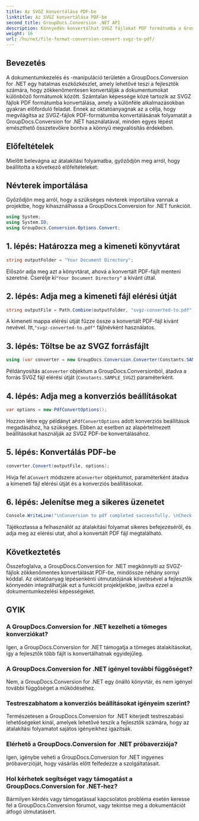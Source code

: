 ```yaml
---
title: Az SVGZ konvertálása PDF-be
linktitle: Az SVGZ konvertálása PDF-be
second_title: GroupDocs.Conversion .NET API
description: Könnyedén konvertálhat SVGZ fájlokat PDF formátumba a GroupDocs.Conversion for .NET segítségével. Fedezze fel az oktatóanyagokat lépésről lépésre, és engedje szabadjára a zökkenőmentes dokumentumkezelési lehetőségeket.
weight: 16
url: /hu/net/file-format-conversion-convert-svgz-to-pdf/
---
```

## Bevezetés
A dokumentumkezelés és -manipuláció területén a GroupDocs.Conversion for .NET egy hatalmas eszközkészlet, amely lehetővé teszi a fejlesztők számára, hogy zökkenőmentesen konvertálják a dokumentumokat különböző formátumok között. Számtalan képessége közé tartozik az SVGZ fájlok PDF formátumba konvertálása, amely a különféle alkalmazásokban gyakran előforduló feladat. Ennek az oktatóanyagnak az a célja, hogy megvilágítsa az SVGZ-fájlok PDF-formátumba konvertálásának folyamatát a GroupDocs.Conversion for .NET használatával, minden egyes lépést emészthető összetevőkre bontva a könnyű megvalósítás érdekében.
## Előfeltételek
Mielőtt belevágna az átalakítási folyamatba, győződjön meg arról, hogy beállította a következő előfeltételeket:

## Névterek importálása
Győződjön meg arról, hogy a szükséges névterek importálva vannak a projektbe, hogy kihasználhassa a GroupDocs.Conversion for .NET funkcióit.
```csharp
using System;
using System.IO;
using GroupDocs.Conversion.Options.Convert;
```

## 1. lépés: Határozza meg a kimeneti könyvtárat
```csharp
string outputFolder = "Your Document Directory";
```
 Először adja meg azt a könyvtárat, ahová a konvertált PDF-fájlt menteni szeretné. Cserélje ki`"Your Document Directory"` a kívánt úttal.
## 2. lépés: Adja meg a kimeneti fájl elérési útját
```csharp
string outputFile = Path.Combine(outputFolder, "svgz-converted-to.pdf");
```
 A kimeneti mappa elérési útját fűzze össze a konvertált PDF-fájl kívánt nevével. Itt,`"svgz-converted-to.pdf"` fájlnévként használatos.
## 3. lépés: Töltse be az SVGZ forrásfájlt
```csharp
using (var converter = new GroupDocs.Conversion.Converter(Constants.SAMPLE_SVGZ))
```
 Példányosítás a`Converter` objektum a GroupDocs.Conversionból, átadva a forrás SVGZ fájl elérési útját (`Constants.SAMPLE_SVGZ`) paraméterként.
## 4. lépés: Adja meg a konverziós beállításokat
```csharp
var options = new PdfConvertOptions();
```
 Hozzon létre egy példányt a`PdfConvertOptions` adott konverziós beállítások megadásához, ha szükséges. Ebben az esetben az alapértelmezett beállításokat használják az SVGZ PDF-be konvertálásához.
## 5. lépés: Konvertálás PDF-be
```csharp
converter.Convert(outputFile, options);
```
 Hívja fel a`Convert` módszere a`Converter` objektumot, paraméterként átadva a kimeneti fájl elérési útját és a konverziós beállításokat.
## 6. lépés: Jelenítse meg a sikeres üzenetet
```csharp
Console.WriteLine("\nConversion to pdf completed successfully. \nCheck output in {0}", outputFolder);
```
Tájékoztassa a felhasználót az átalakítási folyamat sikeres befejezéséről, és adja meg az elérési utat, ahol a konvertált PDF fájl megtalálható.

## Következtetés
Összefoglalva, a GroupDocs.Conversion for .NET megkönnyíti az SVGZ-fájlok zökkenőmentes konvertálását PDF-be, mindössze néhány sornyi kóddal. Az oktatóanyag lépésenkénti útmutatójának követésével a fejlesztők könnyedén integrálhatják ezt a funkciót projektjeikbe, javítva ezzel a dokumentumkezelési képességeket.
## GYIK
### A GroupDocs.Conversion for .NET kezelheti a tömeges konverziókat?
Igen, a GroupDocs.Conversion for .NET támogatja a tömeges átalakításokat, így a fejlesztők több fájlt is konvertálhatnak egyidejűleg.
### A GroupDocs.Conversion for .NET igényel további függőséget?
Nem, a GroupDocs.Conversion for .NET egy önálló könyvtár, és nem igényel további függőséget a működéséhez.
### Testreszabhatom a konverziós beállításokat igényeim szerint?
Természetesen a GroupDocs.Conversion for .NET kiterjedt testreszabási lehetőségeket kínál, amelyek lehetővé teszik a fejlesztők számára, hogy az átalakítási folyamatot sajátos igényeikhez igazítsák.
### Elérhető a GroupDocs.Conversion for .NET próbaverziója?
Igen, igénybe veheti a GroupDocs.Conversion for .NET ingyenes próbaverzióját, hogy vásárlás előtt felfedezze a szolgáltatásait.
### Hol kérhetek segítséget vagy támogatást a GroupDocs.Conversion for .NET-hez?
Bármilyen kérdés vagy támogatással kapcsolatos probléma esetén keresse fel a GroupDocs.Conversion fórumot, vagy tekintse meg a dokumentációt átfogó útmutatásért.
